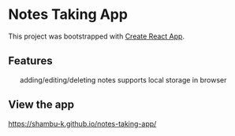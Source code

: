 # Notes Taking App

This project was bootstrapped with [Create React App](https://github.com/facebook/create-react-app).

## Features
<ul>
  </li> adding/editing/deleting notes
  </li> supports local storage in browser
</ul>

## View the app
https://shambu-k.github.io/notes-taking-app/

